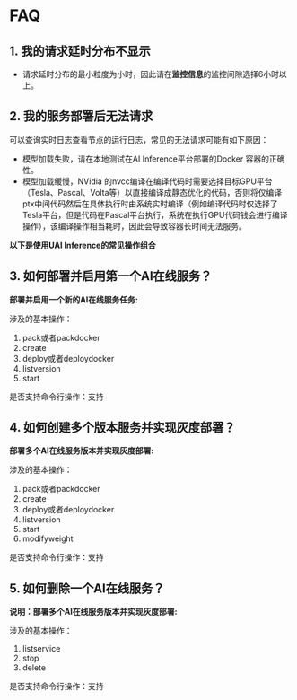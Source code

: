 

# FAQ

## 1. 我的请求延时分布不显示

  * 请求延时分布的最小粒度为小时，因此请在**监控信息**的监控间隙选择6小时以上。

## 2. 我的服务部署后无法请求
可以查询实时日志查看节点的运行日志，常见的无法请求可能有如下原因：

  * 模型加载失败，请在本地测试在AI Inference平台部署的Docker 容器的正确性。
  * 模型加载缓慢，NVidia 的nvcc编译在编译代码时需要选择目标GPU平台（Tesla、Pascal、Volta等）以直接编译成静态优化的代码，否则将仅编译ptx中间代码然后在具体执行时由系统实时编译（例如编译代码时仅选择了Tesla平台，但是代码在Pascal平台执行，系统在执行GPU代码钱会进行编译操作），该编译操作相当耗时，因此会导致容器长时间无法服务。

**以下是使用UAI Inference的常见操作组合**

## 3. 如何部署并启用第一个AI在线服务？ 
**部署并启用一个新的AI在线服务任务:** [](uai-inference/use/new)

涉及的基本操作：
1. pack或者packdocker 
2. create 
3. deploy或者deploydocker 
4. listversion 
5. start 

是否支持命令行操作：支持

## 4. 如何创建多个版本服务并实现灰度部署？ 
**部署多个AI在线服务版本并实现灰度部署:** [](uai-inference/use/graydeploy)

涉及的基本操作：
1. pack或者packdocker 
2. create 
3. deploy或者deploydocker 
4. listversion 
5. start 
6. modifyweight 

是否支持命令行操作：支持

## 5. 如何删除一个AI在线服务？
**说明：部署多个AI在线服务版本并实现灰度部署:** [](uai-inference/use/delete)

涉及的基本操作：
1. listservice 
2. stop 
3. delete 

是否支持命令行操作：支持